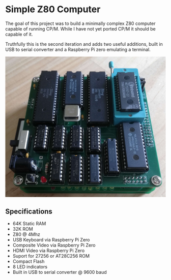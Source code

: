 # Simple Z80 Computer
The goal of this project was to build a minimally complex Z80 computer capable of running CP/M. While I have  not yet ported CP/M it should be capable of it.

Truthfully this is the second iteration and adds two useful additions, built in USB to serial converter and a Raspberry Pi zero emulating a terminal.


![Screenshot](images/simple_Z80_system.jpg)

## Specifications ##
* 64K Static RAM
* 32K ROM
* Z80 @ 4Mhz
* USB Keyboard via Raspberry Pi Zero
* Composite Video via Raspberry Pi Zero
* HDMI Video via Raspberry Pi Zero
* Suport for 27256 or AT28C256 ROM
* Compact Flash
* 8 LED indicators
* Built in USB to serial converter @ 9600 baud

